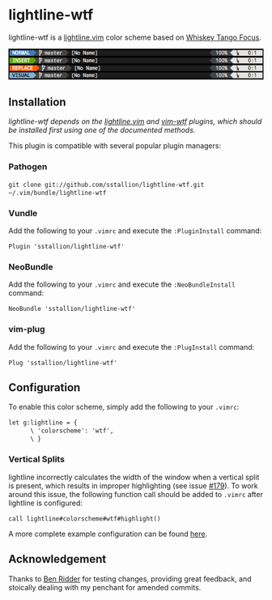 # lightline-wtf

lightline-wtf is a [lightline.vim](https://github.com/itchyny/lightline.vim)
color scheme based on [Whiskey Tango Focus](https://github.com/sstallion/vim-wtf).

![screenshot](screenshot.png)

## Installation

_lightline-wtf depends on the [lightline.vim](https://github.com/itchyny/lightline.vim)
and [vim-wtf](https://github.com/sstallion/vim-wtf) plugins, which should be
installed first using one of the documented methods._

This plugin is compatible with several popular plugin managers:

### Pathogen

    git clone git://github.com/sstallion/lightline-wtf.git ~/.vim/bundle/lightline-wtf

### Vundle

Add the following to your `.vimrc` and execute the `:PluginInstall` command:

    Plugin 'sstallion/lightline-wtf'

### NeoBundle

Add the following to your `.vimrc` and execute the `:NeoBundleInstall` command:

    NeoBundle 'sstallion/lightline-wtf'

### vim-plug

Add the following to your `.vimrc` and execute the `:PlugInstall` command:

    Plug 'sstallion/lightline-wtf'

## Configuration

To enable this color scheme, simply add the following to your `.vimrc`:

    let g:lightline = {
          \ 'colorscheme': 'wtf',
          \ }

### Vertical Splits

lightline incorrectly calculates the width of the window when a vertical split
is present, which results in improper highlighting (see issue
[#179](https://github.com/itchyny/lightline.vim/issues/179)). To work around
this issue, the following function call should be added to `.vimrc` after
lightline is configured:

    call lightline#colorscheme#wtf#highlight()

A more complete example configuration can be found
[here](https://github.com/sstallion/dotfiles/blob/master/files/vim/after/plugin/lightline.vim).

## Acknowledgement

Thanks to [Ben Ridder](https://github.com/brridder) for testing changes,
providing great feedback, and stoically dealing with my penchant for amended
commits.
